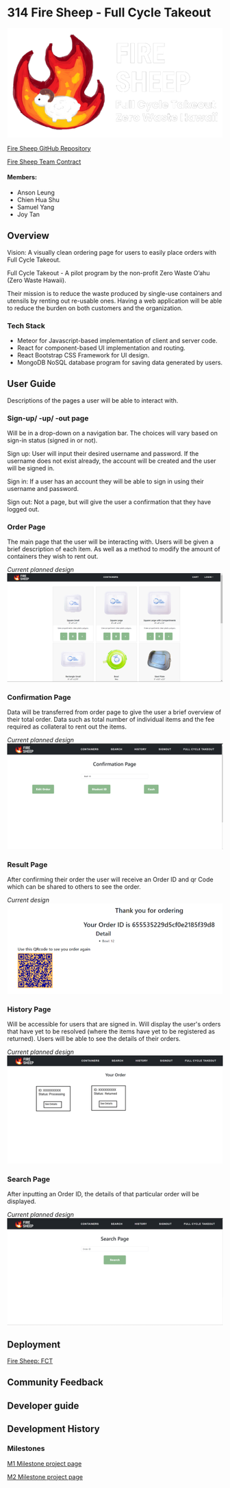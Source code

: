 # 314 Fire Sheep - Full Cycle Takeout

![](doc/FireSheep-FCT.png)

[Fire Sheep GitHub Repository](https://github.com/314FireSheep/314FireSheep.github.io)


[Fire Sheep Team Contract](https://docs.google.com/document/d/14e3PUx9-a2lmzZ4E8buuaetMcWakf2GQPMhze3hWj8s/edit?usp=sharing)
#### Members:

- Anson Leung
- Chien Hua Shu
- Samuel Yang
- Joy Tan

## Overview

Vision: A visually clean ordering page for users to easily place orders with Full Cycle Takeout.

Full Cycle Takeout - A pilot program by the non-profit Zero Waste O’ahu (Zero Waste Hawaii).

Their mission is to reduce the waste produced by single-use containers and utensils by renting out re-usable ones. Having a web application will be able to reduce the burden on both customers and the organization.

### Tech Stack

- Meteor for Javascript-based implementation of client and server code.
- React for component-based UI implementation and routing.
- React Bootstrap CSS Framework for UI design.
- MongoDB NoSQL database program for saving data generated by users.

## User Guide
Descriptions of the pages a user will be able to interact with.

### Sign-up/ -up/ -out page
Will be in a drop-down on a navigation bar. The choices will vary based on sign-in status (signed in or not).

Sign up: User will input their desired username and password. If the username does not exist already, the account will be created and the user will be signed in.

Sign in: If a user has an account they will be able to sign in using their username and password.

Sign out: Not a page, but will give the user a confirmation that they have logged out.

### Order Page
The main page that the user will be interacting with. Users will be given a brief description of each item. As well as a method to modify the amount of containers they wish to rent out.

*Current planned design*
![](doc/Order-Prototype1.png)

### Confirmation Page
Data will be transferred from order page to give the user a brief overview of their total order. Data such as total number of individual items and the fee required as collateral to rent out the items.

*Current planned design*
![](doc/Confirmation-Prototype1.png)

### Result Page
After confirming their order the user will receive an Order ID and qr Code which can be shared to others to see the order.

*Current design*
![](doc/Result-Prototype1.png)

### History Page
Will be accessible for users that are signed in. Will display the user's orders that have yet to be resolved (where the items have yet to be registered as returned). Users will be able to see the details of their orders.

*Current planned design*
![](doc/History-Prototype1.png)

### Search Page
After inputting an Order ID, the details of that particular order will be displayed. 

*Current planned design*
![](doc/Search-Prototype1.png)

## Deployment
[Fire Sheep: FCT](http://137.184.123.133)

## Community Feedback

## Developer guide

## Development History

### Milestones
[M1 Milestone project page](https://github.com/orgs/314FireSheep/projects/1)

[M2 Milestone project page](https://github.com/orgs/314FireSheep/projects/2)

